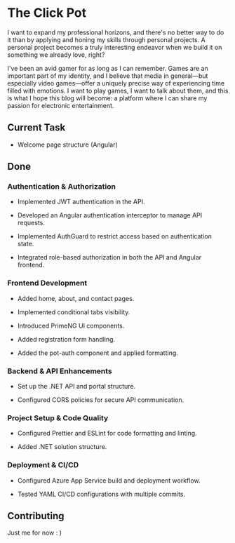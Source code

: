 # The Click Pot

I want to expand my professional horizons, and there's no better way to do it than by applying and honing my skills through personal projects. A personal project becomes a truly interesting endeavor when we build it on something we already love, right?

I've been an avid gamer for as long as I can remember. Games are an important part of my identity, and I believe that media in general—but especially video games—offer a uniquely precise way of experiencing time filled with emotions. I want to play games, I want to talk about them, and this is what I hope this blog will become: a platform where I can share my passion for electronic entertainment.

## Current Task

- Welcome page structure (Angular)

## Done

### Authentication & Authorization

- Implemented JWT authentication in the API.

- Developed an Angular authentication interceptor to manage API requests.

- Implemented AuthGuard to restrict access based on authentication state.

- Integrated role-based authorization in both the API and Angular frontend.

### Frontend Development

- Added home, about, and contact pages.

- Implemented conditional tabs visibility.

- Introduced PrimeNG UI components.

- Added registration form handling.

- Added the pot-auth component and applied formatting.

### Backend & API Enhancements

- Set up the .NET API and portal structure.

- Configured CORS policies for secure API communication.

### Project Setup & Code Quality

- Configured Prettier and ESLint for code formatting and linting.

- Added .NET solution structure.

### Deployment & CI/CD

- Configured Azure App Service build and deployment workflow.

- Tested YAML CI/CD configurations with multiple commits.

## Contributing

Just me for now : )

